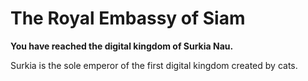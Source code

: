 # The Royal Embassy of Siam

**You have reached the digital kingdom of Surkia Nau.**

Surkia is the sole emperor of the first digital kingdom created by cats.

